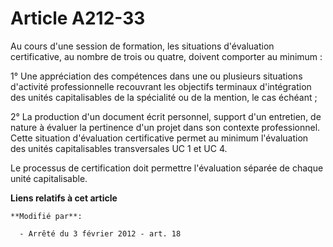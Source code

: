 # Article A212-33

Au  cours d'une session de formation, les situations d'évaluation  certificative, au nombre de trois ou quatre, doivent
comporter au  minimum : 

1° Une appréciation des compétences dans  une ou plusieurs situations d'activité professionnelle recouvrant les  objectifs
terminaux d'intégration des unités capitalisables de la  spécialité ou de la mention, le cas échéant ; 

2° La  production d'un document écrit personnel, support d'un entretien, de  nature à évaluer la pertinence d'un projet dans
son contexte  professionnel. Cette situation d'évaluation certificative permet au  minimum l'évaluation des unités
capitalisables transversales UC 1 et UC  4. 

Le processus de certification doit permettre l'évaluation séparée de chaque unité capitalisable.

**Liens relatifs à cet article**

	**Modifié par**:

	  - Arrêté du 3 février 2012 - art. 18
